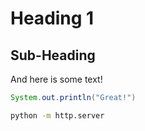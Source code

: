 # Heading 1

## Sub-Heading

And here is some text!

```java
System.out.println("Great!")
```

```bash
python -m http.server
```
